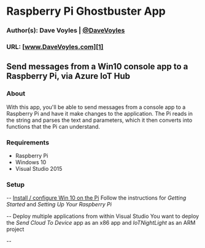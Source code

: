 # Raspberry Pi Ghostbuster App

### Author(s): Dave Voyles | [@DaveVoyles](http://www.twitter.com/DaveVoyles)
### URL: [www.DaveVoyles.com][1]

Send messages from a Win10 console app to a Raspberry Pi, via Azure IoT Hub 
----------
### About
With this app, you'll be able to send messages from a console app to a Raspberry Pi and have it make changes to the application. 
The Pi reads in the string and parses the text and parameters, which it then converts into functions that the Pi can understand.

### Requirements
- Raspberry Pi
- Windows 10
- Visual Studio 2015

### Setup
-- [Install / configure Win 10 on the Pi](http://thinglabs.io/workshop/cs/nightlight/)
Follow the instructions for *Getting Started* and *Setting Up Your Raspberry Pi*

-- Deploy multiple applications from within Visual Studio
You want to deploy the *Send Cloud To Device* app as an x86 app and *IoTNightLight* as an ARM project

-- 

